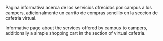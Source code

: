 Pagina informativa acerca de los servicios ofrecidos por campus a los campers, adicionalmente un carrito de compras sencillo en la seccion de cafetria virtual.

Informative page about the services offered by campus to campers, additionally a simple shopping cart in the section of virtual cafetria.
